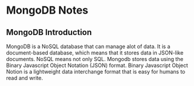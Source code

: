 # MongoDB Notes

## MongoDB Introduction

MongoDB is a NoSQL database that can manage alot of data. It is a document-based database, which means that it stores data in JSON-like documents.
NoSQL means not only SQL.
Mongodb stores data using the Binary Javascript Object Notation (JSON) format.
Binary Javascript Object Notion is a lightweight data interchange format that is easy for humans to read and write.
